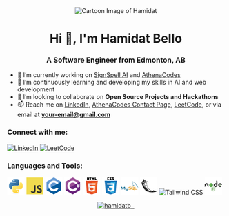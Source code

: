 <div align="center">
  <img src="cartoon-image.jpg" alt="Cartoon Image of Hamidat" width="1000"/>
</div>

<h1 align="center">Hi 👋, I'm Hamidat Bello</h1>
<h3 align="center">A Software Engineer from Edmonton, AB</h3>

- 🔭 I’m currently working on [SignSpell AI](https://github.com/your-signspell-repo) and [AthenaCodes](https://athenacodes.org)
- 🌱 I’m continuously learning and developing my skills in AI and web development
- 👯 I’m looking to collaborate on **Open Source Projects and Hackathons**
- 📫 Reach me on [LinkedIn](https://linkedin.com/in/your-linkedin-profile), [AthenaCodes Contact Page](https://athenacodes.org/contact), [LeetCode](https://leetcode.com/your-leetcode-profile), or via email at **your-email@gmail.com**

<h3 align="left">Connect with me:</h3>
<p align="left">
<a href="https://linkedin.com/in/your-linkedin-profile" target="blank"><img align="center" src="https://raw.githubusercontent.com/rahuldkjain/github-profile-readme-generator/master/src/images/icons/Social/linked-in-alt.svg" alt="LinkedIn" height="30" width="40" /></a>
<a href="https://leetcode.com/your-leetcode-profile" target="blank"><img align="center" src="https://raw.githubusercontent.com/rahuldkjain/github-profile-readme-generator/master/src/images/icons/Social/leet-code.svg" alt="LeetCode" height="30" width="40" /></a>
</p>

<h3 align="left">Languages and Tools:</h3>
<p align="left">
<img src="https://raw.githubusercontent.com/devicons/devicon/master/icons/python/python-original.svg" alt="Python" width="40" height="40"/>
<img src="https://raw.githubusercontent.com/devicons/devicon/master/icons/javascript/javascript-original.svg" alt="JavaScript" width="40" height="40"/>
<img src="https://raw.githubusercontent.com/devicons/devicon/master/icons/c/c-original.svg" alt="C" width="40" height="40"/>
<img src="https://raw.githubusercontent.com/devicons/devicon/master/icons/csharp/csharp-original.svg" alt="C#" width="40" height="40"/>
<img src="https://raw.githubusercontent.com/devicons/devicon/master/icons/html5/html5-original-wordmark.svg" alt="HTML5" width="40" height="40"/>
<img src="https://raw.githubusercontent.com/devicons/devicon/master/icons/css3/css3-original-wordmark.svg" alt="CSS3" width="40" height="40"/>
<img src="https://raw.githubusercontent.com/devicons/devicon/master/icons/mysql/mysql-original-wordmark.svg" alt="SQL" width="40" height="40"/>
<img src="https://raw.githubusercontent.com/devicons/devicon/master/icons/flask/flask-original.svg" alt="Flask" width="40" height="40"/>
<img src="https://www.vectorlogo.zone/logos/tailwindcss/tailwindcss-icon.svg" alt="Tailwind CSS" width="40" height="40"/>
<img src="https://raw.githubusercontent.com/devicons/devicon/master/icons/nodejs/nodejs-original-wordmark.svg" alt="Node.js" width="40" height="40"/>
</p>

<div align="center">
  <a href="https://github.com/hamidatb">
    <img src="https://github-readme-streak-stats.herokuapp.com/?user=hamidatb&theme=dark" height="150" alt="hamidatb" />&nbsp;&nbsp;
  </a>
</div>
